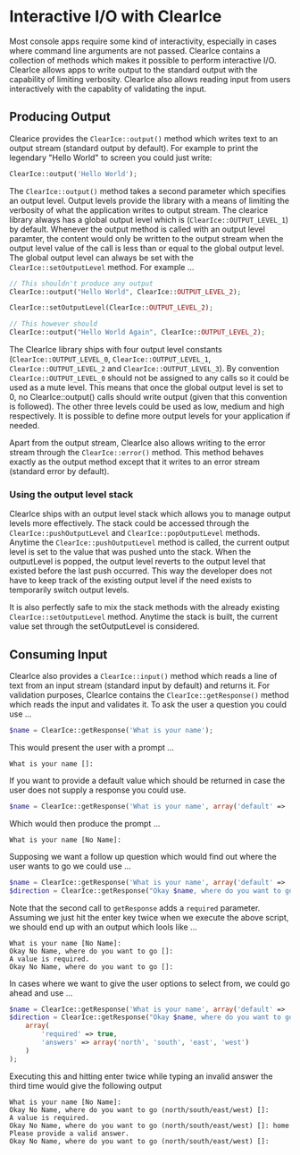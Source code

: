 Interactive I/O with ClearIce
=============================
Most console apps require some kind of interactivity, especially in cases where
command line arguments are not passed. ClearIce contains a collection of
methods which makes it possible to perform interactive I/O. ClearIce allows
apps to write output to the standard output with the capability of limiting verbosity. 
ClearIce also allows reading input from users interactively with the capablity
of validating the input.

Producing Output
----------------
Clearice provides the `ClearIce::output()` method which writes text to an output
stream (standard output by default). For example to print the legendary "Hello World" to 
screen you could just write:

````php
ClearIce::output('Hello World');
````

The `ClearIce::output()` method takes a second parameter which specifies an 
output level. Output levels provide the library with a means of limiting the 
verbosity of what the application writes to output stream. The clearice library 
always has a global output level which is (`ClearIce::OUTPUT_LEVEL_1`) by default.
Whenever the output method is called with an output level paramter, the content
would only be written to the output stream when the output level value of the call
is less than or equal to the global output level. The global output level can
always be set with the `ClearIce::setOutputLevel` method. For example ...

````php
// This shouldn't produce any output
ClearIce::output("Hello World", ClearIce::OUTPUT_LEVEL_2);

ClearIce::setOutputLevel(ClearIce::OUTPUT_LEVEL_2);

// This however should
ClearIce::output("Hello World Again", ClearIce::OUTPUT_LEVEL_2);
````

The ClearIce library ships with four output level constants (`ClearIce::OUTPUT_LEVEL_0`,
`ClearIce::OUTPUT_LEVEL_1`, `ClearIce::OUTPUT_LEVEL_2` and `ClearIce::OUTPUT_LEVEL_3`).
By convention `ClearIce::OUTPUT_LEVEL_0` should not be assigned to any calls so
it could be used as a mute level. This means that once the global output level
is set to 0, no ClearIce::output() calls should write output (given that this
convention is followed). The other three levels could be used as low, medium and
high respectively. It is possible to define more output levels for your application
if needed.

Apart from the output stream, ClearIce also allows writing to the error stream
through the `ClearIce::error()` method. This method behaves exactly as the output
method except that it writes to an error stream (standard error by default).

### Using the output level stack
ClearIce ships with an output level stack which allows you to manage output 
levels more effectively. The stack could be accessed through the `ClearIce::pushOutputLevel`
and `ClearIce::popOutputLevel` methods. Anytime the `ClearIce::pushOutputLevel` method is
called, the current output level is set to the value that was pushed unto the stack.
When the outputLevel is popped, the output level reverts to the output level
that existed before the last push occurred. This way the developer does not have
to keep track of the existing output level if the need exists to temporarily 
switch output levels.

It is also perfectly safe to mix the stack methods with the already existing
`ClearIce::setOutputLevel` method. Anytime the stack is built, the current
value set through the setOutputLevel is considered.

Consuming Input
---------------
ClearIce also provides a `ClearIce::input()` method which reads a line of text 
from an input stream (standard input by default) and returns it. For validation
purposes, ClearIce contains the `ClearIce::getResponse()` method which reads
the input and validates it. To ask the user a question you could use ...

````php
$name = ClearIce::getResponse('What is your name');
````

This would present the user with a prompt ...

    What is your name []: 
    
If you want to provide a default value which should be returned in case the user
does not supply a response you could use.

````php
$name = ClearIce::getResponse('What is your name', array('default' => 'No Name'));
````
Which would then produce the prompt ...

    What is your name [No Name]: 
    
Supposing we want a follow up question which would find out where the user wants
to go we could use ...

````php
$name = ClearIce::getResponse('What is your name', array('default' => 'No Name'));
$direction = ClearIce::getResponse("Okay $name, where do you want to go", array('required' => true));
````

Note that the second call to `getResponse` adds a `required` parameter. Assuming
we just hit the enter key twice when we execute the above script, we should end
up with an output which lools like ...

    What is your name [No Name]: 
    Okay No Name, where do you want to go []: 
    A value is required.
    Okay No Name, where do you want to go []: 
    
In cases where we want to give the user options to select from, we could go 
ahead and use ...

````php
$name = ClearIce::getResponse('What is your name', array('default' => 'No Name'));
$direction = ClearIce::getResponse("Okay $name, where do you want to go", 
    array(
        'required' => true,
        'answers' => array('north', 'south', 'east', 'west')
    )
);
````

Executing this and hitting enter twice while typing an invalid answer the third
time would give the following output

    What is your name [No Name]: 
    Okay No Name, where do you want to go (north/south/east/west) []: 
    A value is required.
    Okay No Name, where do you want to go (north/south/east/west) []: home
    Please provide a valid answer.
    Okay No Name, where do you want to go (north/south/east/west) []: 


    
